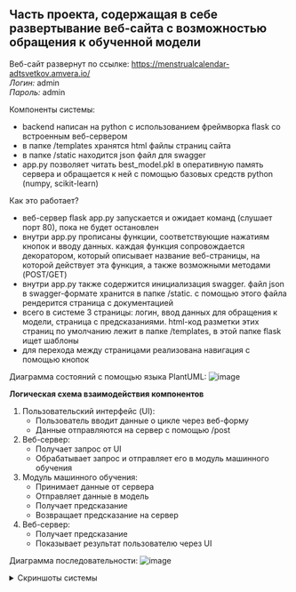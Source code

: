 ## Часть проекта, содержащая в себе развертывание веб-сайта с возможностью обращения к обученной модели
  
Веб-сайт развернут по ссылке: https://menstrualcalendar-adtsvetkov.amvera.io/  
_Логин:_ admin  
_Пароль:_ admin

Компоненты системы:
- backend написан на python c использованием фреймворка flask со встроенным веб-сервером
- в папке /templates хранятся html файлы страниц сайта
- в папке /static находится json файл для swagger
- app.py позволяет читать best_model.pkl в оперативную память сервера и обращается к ней с помощью базовых средств python (numpy, scikit-learn)

Как это работает?
- веб-сервер flask app.py запускается и ожидает команд (слушает порт 80), пока не будет остановлен
- внутри app.py прописаны функции, соответствующие нажатиям кнопок и вводу данных. каждая функция сопровождается декоратором, который описывает название веб-страницы, на которой действует эта функция, а также возможными методами (POST/GET)
- внутри app.py также содержится инициализация swagger. файл json в swagger-формате хранится в папке /static. с помощью этого файла рендерится страница с документацией
- всего в системе 3 страницы: логин, ввод данных для обращения к модели, страница с предсказаниями. html-код разметки этих страниц по умолчанию лежит в папке /templates, в этой папке flask ищет шаблоны
- для перехода между страницами реализована навигация с помощью кнопок

Диаграмма состояний с помощью языка PlantUML:
![image](https://github.com/user-attachments/assets/b66b32c9-8110-490e-ab15-d505764e992b)

__Логическая схема взаимодействия компонентов__

1. Пользовательский интерфейс (UI):
   - Пользователь вводит данные о цикле через веб-форму
   - Данные отправляются на сервер с помощью /post
2. Веб-сервер:
   - Получает запрос от UI
   - Обрабатывает запрос и отправляет его в модуль машинного обучения
3. Модуль машинного обучения:
   - Принимает данные от сервера
   - Отправляет данные в модель
   - Получает предсказание
   - Возвращает предсказание на сервер
4. Веб-сервер:
   - Получает предсказание
   - Показывает результат пользователю через UI

Диаграмма последовательности:
![image](https://github.com/user-attachments/assets/73f778d4-0842-4d2e-bb97-83a6258fd5bd)

<details><summary> Скриншоты системы </summary>

Страница с авторизацией:
![image](https://github.com/user-attachments/assets/c44f6a54-6338-429d-a6a3-a2944c03a4e6)

В случае неверного ввода пароля:
![image](https://github.com/user-attachments/assets/81cc254e-98ee-4ba6-96d4-5c98067176b4)

Форма ввода данных для запроса к модели:
![image](https://github.com/user-attachments/assets/7fa66d8d-d86b-40c6-95d2-a9eaa04a0f8d)

Страница с выдачей результата:  
![image](https://github.com/user-attachments/assets/2c0d7ffb-1462-4afc-a1ac-47a7396429b1)

Документация swagger:
![image](https://github.com/user-attachments/assets/e9a0dd47-aaa1-4e66-9dd1-92ec1f97412f)

</details>
